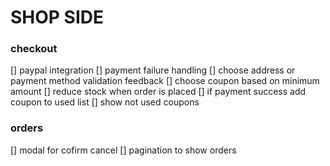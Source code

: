 # SHOP SIDE

### checkout

[] paypal integration
[] payment failure handling
[] choose address or payment method validation feedback
[] choose coupon based on minimum amount
[] reduce stock when order is placed
[] if payment success add coupon to used list
[] show not used coupons


### orders

[] modal for cofirm cancel
[] pagination to show orders


